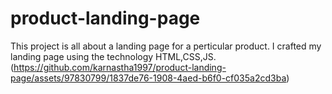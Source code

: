 # product-landing-page
This project is all about a landing page for a perticular product. I crafted my landing page using the technology HTML,CSS,JS.
(https://github.com/karnastha1997/product-landing-page/assets/97830799/1837de76-1908-4aed-b6f0-cf035a2cd3ba)
